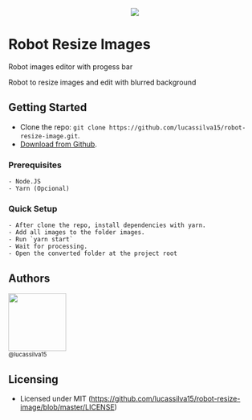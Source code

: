 <p align="center">
  <img src="https://github.com/lucassilva15/robot-resize-image/blob/master/.github/screen.gif"/>
</p>

# Robot Resize Images
Robot images editor with progess bar

Robot to resize images and edit with blurred background

## Getting Started

- Clone the repo: `git clone https://github.com/lucassilva15/robot-resize-image.git`.
- [Download from Github](https://github.com/lucassilva15/robot-resize-image/archive/master.zip).

### Prerequisites

```
- Node.JS
- Yarn (Opcional)
```

### Quick Setup
```
- After clone the repo, install dependencies with yarn.
- Add all images to the folder images.
- Run `yarn start`
- Wait for processing.
- Open the converted folder at the project root
```

## Authors

[<img src="https://avatars3.githubusercontent.com/u/49292608?s=400&u=bfea57146c2451ddcc364b664a4f1c041fbe62d7&v=4" width=115><br><sub>@lucassilva15</sub>](https://github.com/lucassilva15)

## Licensing

- Licensed under MIT (https://github.com/lucassilva15/robot-resize-image/blob/master/LICENSE)
